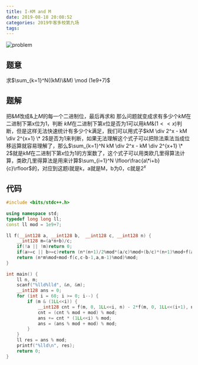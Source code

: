 ```yaml
---
title: I-KM and M
date: 2019-08-18 20:08:52
categories: 2019牛客多校第九场
tags:
---
```


![problem](problem.png)
## 题意
求$\sum_{k=1}^N((kM)\&M) \mod (1e9+7)$

## 题解
把$\&M$改成$\&$上$M$的每一个二进制位，最后再求和
那么问题就变成求有多少个$kM$在二进制下第x位为1，判断 $kM$在二进制下第x位是否为1可以用$kM \& (1<<x)$判断，但是这样无法快速统计有多少个k满足，我们可以用式子$kM \div 2^x - kM \div 2^{x+1} \* 2$是否为1来判断，如果无法理解这个式子可以把除法乘法当成位移运算就容易理解了，那么$\sum_{k=1}^N kM \div 2^x - kM \div 2^{x+1} 
\* 2$就是$kM$在二进制下第x位为1的方案数了，这个式子可以用类欧几里得算法计算，类欧几里得算法是用来计算$\sum_{i=1}^N \lfloor\frac{a\*i+b}{c}\rfloor$的，对应到这题i就是k，a就是M，b为0，c就是$2^x$

## 代码
```cpp
#include <bits/stdc++.h>
 
using namespace std;
typedef long long ll;
const ll mod = 1e9+7;
 
ll f(__int128 a, __int128 b,  __int128 c, __int128 n) {
    __int128 m=(a*n+b)/c;
    if(!a || !m)return 0;
    if(a>=c || b>=c)return (n*(n+1)/2%mod*(a/c)%mod+(b/c)*(n+1)%mod+f(a%c,b%c,c,n))%mod;
    return (n*m%mod+mod-f(c,c-b-1,a,m-1)%mod)%mod;
}
 
int main() {
    ll n, m;
    scanf("%lld%lld", &n, &m);
    __int128 ans = 0;
    for (int i = 60; i >= 0; i--) {
        if (m & (1LL<<i)) {
            __int128 cnt = f(m, 0, 1LL<<i, n) - 2*f(m, 0, 1LL<<(i+1), n);
            cnt = (cnt % mod + mod) % mod;
            ans += cnt * (1LL<<i) % mod;
            ans = (ans % mod + mod) % mod;
        }
    }
    ll res = ans % mod;
    printf("%lld\n", res);
    return 0;
}
```
